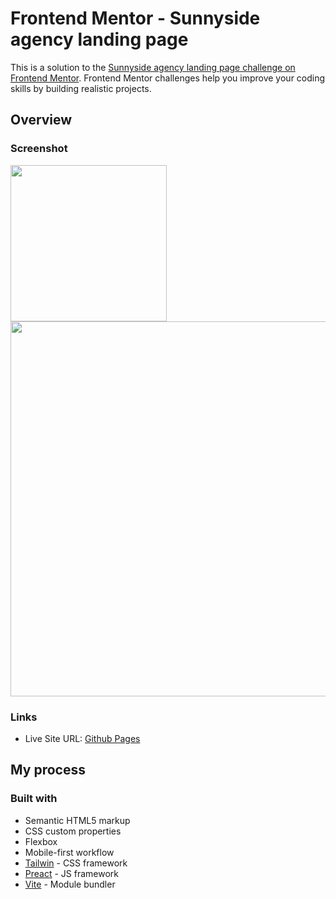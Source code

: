 # Frontend Mentor - Sunnyside agency landing page

This is a solution to the [Sunnyside agency landing page challenge on Frontend Mentor](https://www.frontendmentor.io/challenges/sunnyside-agency-landing-page-7yVs3B6ef). Frontend Mentor challenges help you improve your coding skills by building realistic projects.

## Overview

### Screenshot

<div>
  <img src="./screenshots/screenshot2.png" width="250">
</div>
<img src="./screenshots/screenshot1.png" width="600">

### Links

- Live Site URL: [Github Pages](https://h-mihail.github.io/fe-mentor-sunnyside-agency-landing-page/)

## My process

### Built with

- Semantic HTML5 markup
- CSS custom properties
- Flexbox
- Mobile-first workflow
- [Tailwin](https://tailwindcss.com/) - CSS framework
- [Preact](https://preactjs.com/) - JS framework
- [Vite](https://vitejs.dev/) - Module bundler
